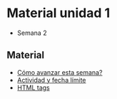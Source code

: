 # Material unidad 1
* Semana 2

## Material
* [Cómo avanzar esta semana?](https://www.aiepvirtual.cl/ultra/courses/_378490_1/cl/outline)
* [Actividad y fecha límite](https://github.com/jpgt155/estudio/blob/main/Taller%20de%20aplicaciones%20para%20internet/Semana%202/ACTIVIDAD.md)
* [HTML tags](https://github.com/jpgt155/estudio/blob/main/Taller%20de%20aplicaciones%20para%20internet/Semana%202/HTML-TAGS.md)
